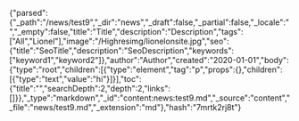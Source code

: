 {"parsed":{"_path":"/news/test9","_dir":"news","_draft":false,"_partial":false,"_locale":"","_empty":false,"title":"Title","description":"Description","tags":["All","Lionel"],"image":"/Highresimg/lionelonsite.jpg","seo":{"title":"SeoTitle","description":"SeoDescription","keywords":["keyword1","keyword2"]},"author":"Author","created":"2020-01-01","body":{"type":"root","children":[{"type":"element","tag":"p","props":{},"children":[{"type":"text","value":"hi"}]}],"toc":{"title":"","searchDepth":2,"depth":2,"links":[]}},"_type":"markdown","_id":"content:news:test9.md","_source":"content","_file":"news/test9.md","_extension":"md"},"hash":"7mrtk2rj8t"}